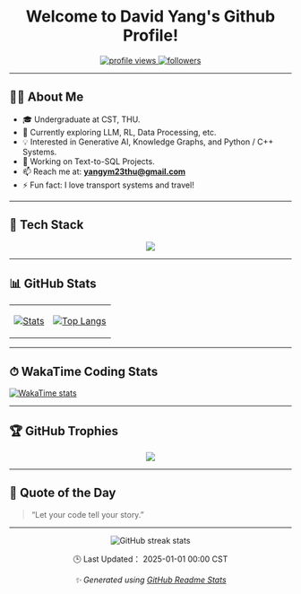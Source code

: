 <h1 align="center">Welcome to David Yang's Github Profile!</h1>

<p align="center">
  <a href="https://github.com/yang-ym23">
    <img src="https://komarev.com/ghpvc/?username=yang-ym23&label=Profile%20views&color=0e75b6&style=flat" alt="profile views" />
  </a>
  <a href="https://github.com/yang-ym23?tab=followers">
    <img src="https://img.shields.io/github/followers/yang-ym23?label=Followers&style=social" alt="followers" />
  </a>
</p>

---

## 🧑‍💻 About Me

- 🎓 Undergraduate at CST, THU.
- 🌱 Currently exploring LLM, RL, Data Processing, etc.
- 💡 Interested in Generative AI, Knowledge Graphs, and Python / C++ Systems.  
- 🔭 Working on Text-to-SQL Projects.
- 📫 Reach me at: **yangym23thu@gmail.com**
- ⚡ Fun fact: I love transport systems and travel!

---

## 🚀 Tech Stack

<p align="center">
  <img src="https://skillicons.dev/icons?i=vscode,cpp,python,pytorch,react,nextjs,linux,git,github,sqlite" />
</p>

---

## 📊 GitHub Stats

<table align="center">
<tr><td>

[![Stats](https://github-readme-stats.vercel.app/api?username=yang-ym23&show=reviews,prs_merged,prs_merged_percentage&show_icons=true&rank_icon=percentile&hide_border=true&theme=tokyonight)](https://github.com/anuraghazra/github-readme-stats)

</td><td>

[![Top Langs](https://github-readme-stats.vercel.app/api/top-langs/?username=yang-ym23&layout=compact&hide_border=true&theme=tokyonight)](https://github.com/anuraghazra/github-readme-stats)

<!-- [![Ashutosh's github activity graph](https://github-readme-activity-graph.vercel.app/graph?username=yang-ym23&theme=tokyo-night)](https://github.com/ashutosh00710/github-readme-activity-graph) -->

<!-- ![](https://github-profile-summary-cards.vercel.app/api/cards/profile-details?username=yang-ym23&theme=tokyonight) -->

</td></tr>
</table>

---

## ⏱ WakaTime Coding Stats

[![WakaTime stats](https://github-readme-stats.vercel.app/api/wakatime?username=yym23&hide=Other&langs_count=8&theme=tokyonight)](https://github-readme-stats.vercel.app/api/wakatime?username=yym23&hide=Other&langs_count=8&theme=tokyonight)

---

## 🏆 GitHub Trophies

<p align="center">
  <img src="https://github-profile-trophy.vercel.app/?username=yang-ym23&theme=tokyonight&no-frame=true&row=1&column=6" />
</p>

<!-- ## 🧠 Recent Projects -->

---

## 💬 Quote of the Day

> “Let your code tell your story.”  

---

<p align="center">
  <img src="https://github-readme-streak-stats.herokuapp.com/?user=yang-ym23&theme=tokyonight&hide_border=true" alt="GitHub streak stats" />
</p>

<p align="center">
🕒 Last Updated：
<!--LAST_UPDATED-->2025-01-01 00:00 CST<!--/LAST_UPDATED-->
</p>

<p align="center">
  <i>✨ Generated using <a href="https://github.com/anuraghazra/github-readme-stats">GitHub Readme Stats</a></i>
</p>
